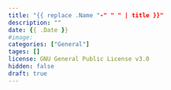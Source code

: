 ```yaml
---
title: "{{ replace .Name "-" " " | title }}"
description: "" 
date: {{ .Date }}
#image: 
categories: ["General"]
tages: []
license: GNU General Public License v3.0 
hidden: false
draft: true
---
```

